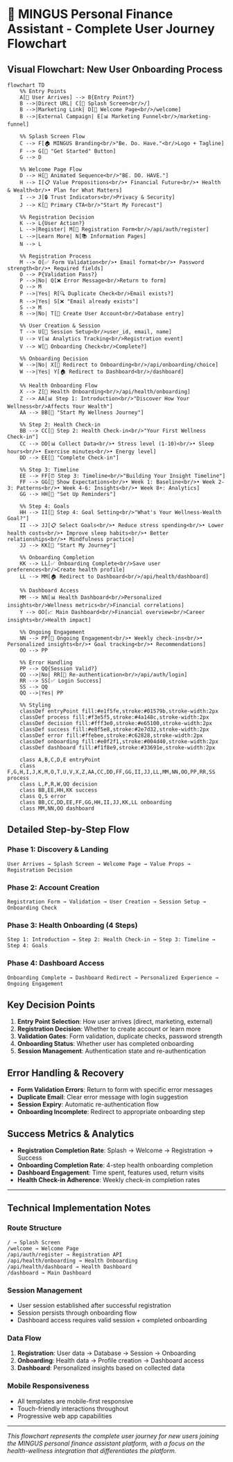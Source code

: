 # 🎯 MINGUS Personal Finance Assistant - Complete User Journey Flowchart

## **Visual Flowchart: New User Onboarding Process**

```mermaid
flowchart TD
    %% Entry Points
    A[🚀 User Arrives] --> B{Entry Point?}
    B -->|Direct URL| C[📱 Splash Screen<br/>/]
    B -->|Marketing Link| D[🎯 Welcome Page<br/>/welcome]
    B -->|External Campaign| E[📊 Marketing Funnel<br/>/marketing-funnel]
    
    %% Splash Screen Flow
    C --> F[🏠 MINGUS Branding<br/>"Be. Do. Have."<br/>Logo + Tagline]
    F --> G[🔘 "Get Started" Button]
    G --> D
    
    %% Welcome Page Flow
    D --> H[💫 Animated Sequence<br/>"BE. DO. HAVE."]
    H --> I[📋 Value Propositions<br/>• Financial Future<br/>• Health & Wealth<br/>• Plan for What Matters]
    I --> J[🔒 Trust Indicators<br/>Privacy & Security]
    J --> K[🎯 Primary CTA<br/>"Start My Forecast"]
    
    %% Registration Decision
    K --> L{User Action?}
    L -->|Register| M[📝 Registration Form<br/>/api/auth/register]
    L -->|Learn More| N[📚 Information Pages]
    N --> L
    
    %% Registration Process
    M --> O[✅ Form Validation<br/>• Email format<br/>• Password strength<br/>• Required fields]
    O --> P{Validation Pass?}
    P -->|No| Q[❌ Error Message<br/>Return to form]
    Q --> M
    P -->|Yes| R[🔍 Duplicate Check<br/>Email exists?]
    R -->|Yes| S[❌ "Email already exists"]
    S --> M
    R -->|No| T[👤 Create User Account<br/>Database entry]
    
    %% User Creation & Session
    T --> U[🔐 Session Setup<br/>user_id, email, name]
    U --> V[📊 Analytics Tracking<br/>Registration event]
    V --> W[🎯 Onboarding Check<br/>Complete?]
    
    %% Onboarding Decision
    W -->|No| X[🔄 Redirect to Onboarding<br/>/api/onboarding/choice]
    W -->|Yes| Y[🏠 Redirect to Dashboard<br/>/dashboard]
    
    %% Health Onboarding Flow
    X --> Z[💚 Health Onboarding<br/>/api/health/onboarding]
    Z --> AA[📊 Step 1: Introduction<br/>"Discover How Your Wellness<br/>Affects Your Wealth"]
    AA --> BB[🔘 "Start My Wellness Journey"]
    
    %% Step 2: Health Check-in
    BB --> CC[📝 Step 2: Health Check-in<br/>"Your First Wellness Check-in"]
    CC --> DD[📊 Collect Data<br/>• Stress level (1-10)<br/>• Sleep hours<br/>• Exercise minutes<br/>• Energy level]
    DD --> EE[🔘 "Complete Check-in"]
    
    %% Step 3: Timeline
    EE --> FF[⏰ Step 3: Timeline<br/>"Building Your Insight Timeline"]
    FF --> GG[📅 Show Expectations<br/>• Week 1: Baseline<br/>• Week 2-3: Patterns<br/>• Week 4-6: Insights<br/>• Week 8+: Analytics]
    GG --> HH[🔘 "Set Up Reminders"]
    
    %% Step 4: Goals
    HH --> II[🎯 Step 4: Goal Setting<br/>"What's Your Wellness-Wealth Goal?"]
    II --> JJ[📋 Select Goals<br/>• Reduce stress spending<br/>• Lower health costs<br/>• Improve sleep habits<br/>• Better relationships<br/>• Mindfulness practice]
    JJ --> KK[🔘 "Start My Journey"]
    
    %% Onboarding Completion
    KK --> LL[✅ Onboarding Complete<br/>Save user preferences<br/>Create health profile]
    LL --> MM[🏠 Redirect to Dashboard<br/>/api/health/dashboard]
    
    %% Dashboard Access
    MM --> NN[📊 Health Dashboard<br/>Personalized insights<br/>Wellness metrics<br/>Financial correlations]
    Y --> OO[📈 Main Dashboard<br/>Financial overview<br/>Career insights<br/>Health impact]
    
    %% Ongoing Engagement
    NN --> PP[🔄 Ongoing Engagement<br/>• Weekly check-ins<br/>• Personalized insights<br/>• Goal tracking<br/>• Recommendations]
    OO --> PP
    
    %% Error Handling
    PP --> QQ{Session Valid?}
    QQ -->|No| RR[🔐 Re-authentication<br/>/api/auth/login]
    RR --> SS[✅ Login Success]
    SS --> QQ
    QQ -->|Yes| PP
    
    %% Styling
    classDef entryPoint fill:#e1f5fe,stroke:#01579b,stroke-width:2px
    classDef process fill:#f3e5f5,stroke:#4a148c,stroke-width:2px
    classDef decision fill:#fff3e0,stroke:#e65100,stroke-width:2px
    classDef success fill:#e8f5e8,stroke:#2e7d32,stroke-width:2px
    classDef error fill:#ffebee,stroke:#c62828,stroke-width:2px
    classDef onboarding fill:#e0f2f1,stroke:#004d40,stroke-width:2px
    classDef dashboard fill:#f1f8e9,stroke:#33691e,stroke-width:2px
    
    class A,B,C,D,E entryPoint
    class F,G,H,I,J,K,M,O,T,U,V,X,Z,AA,CC,DD,FF,GG,II,JJ,LL,MM,NN,OO,PP,RR,SS process
    class L,P,R,W,QQ decision
    class BB,EE,HH,KK success
    class Q,S error
    class BB,CC,DD,EE,FF,GG,HH,II,JJ,KK,LL onboarding
    class MM,NN,OO dashboard
```

## **Detailed Step-by-Step Flow**

### **Phase 1: Discovery & Landing**
```
User Arrives → Splash Screen → Welcome Page → Value Props → Registration Decision
```

### **Phase 2: Account Creation**
```
Registration Form → Validation → User Creation → Session Setup → Onboarding Check
```

### **Phase 3: Health Onboarding (4 Steps)**
```
Step 1: Introduction → Step 2: Health Check-in → Step 3: Timeline → Step 4: Goals
```

### **Phase 4: Dashboard Access**
```
Onboarding Complete → Dashboard Redirect → Personalized Experience → Ongoing Engagement
```

## **Key Decision Points**

1. **Entry Point Selection**: How user arrives (direct, marketing, external)
2. **Registration Decision**: Whether to create account or learn more
3. **Validation Gates**: Form validation, duplicate checks, password strength
4. **Onboarding Status**: Whether user has completed onboarding
5. **Session Management**: Authentication state and re-authentication

## **Error Handling & Recovery**

- **Form Validation Errors**: Return to form with specific error messages
- **Duplicate Email**: Clear error message with login suggestion
- **Session Expiry**: Automatic re-authentication flow
- **Onboarding Incomplete**: Redirect to appropriate onboarding step

## **Success Metrics & Analytics**

- **Registration Completion Rate**: Splash → Welcome → Registration → Success
- **Onboarding Completion Rate**: 4-step health onboarding completion
- **Dashboard Engagement**: Time spent, features used, return visits
- **Health Check-in Adherence**: Weekly check-in completion rates

---

## **Technical Implementation Notes**

### **Route Structure**
```
/ → Splash Screen
/welcome → Welcome Page
/api/auth/register → Registration API
/api/health/onboarding → Health Onboarding
/api/health/dashboard → Health Dashboard
/dashboard → Main Dashboard
```

### **Session Management**
- User session established after successful registration
- Session persists through onboarding flow
- Dashboard access requires valid session + completed onboarding

### **Data Flow**
1. **Registration**: User data → Database → Session → Onboarding
2. **Onboarding**: Health data → Profile creation → Dashboard access
3. **Dashboard**: Personalized insights based on collected data

### **Mobile Responsiveness**
- All templates are mobile-first responsive
- Touch-friendly interactions throughout
- Progressive web app capabilities

---

*This flowchart represents the complete user journey for new users joining the MINGUS personal finance assistant platform, with a focus on the health-wellness integration that differentiates the platform.* 